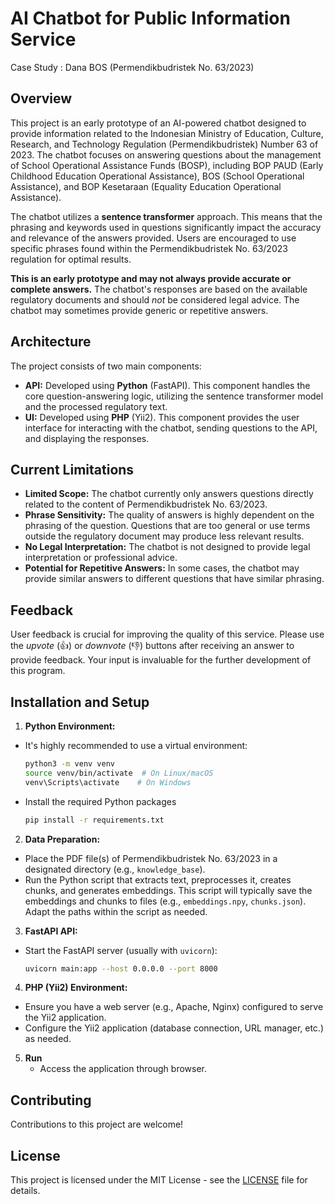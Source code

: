 # AI Chatbot for Public Information Service 
Case Study : Dana BOS (Permendikbudristek No. 63/2023)

## Overview

This project is an early prototype of an AI-powered chatbot designed to provide information related to the Indonesian Ministry of Education, Culture, Research, and Technology Regulation (Permendikbudristek) Number 63 of 2023.  The chatbot focuses on answering questions about the management of School Operational Assistance Funds (BOSP), including BOP PAUD (Early Childhood Education Operational Assistance), BOS (School Operational Assistance), and BOP Kesetaraan (Equality Education Operational Assistance).

The chatbot utilizes a **sentence transformer** approach.  This means that the phrasing and keywords used in questions significantly impact the accuracy and relevance of the answers provided.  Users are encouraged to use specific phrases found within the Permendikbudristek No. 63/2023 regulation for optimal results.

**This is an early prototype and may not always provide accurate or complete answers.**  The chatbot's responses are based on the available regulatory documents and should *not* be considered legal advice.  The chatbot may sometimes provide generic or repetitive answers.

## Architecture

The project consists of two main components:

*   **API:** Developed using **Python** (FastAPI). This component handles the core question-answering logic, utilizing the sentence transformer model and the processed regulatory text.
*   **UI:** Developed using **PHP** (Yii2). This component provides the user interface for interacting with the chatbot, sending questions to the API, and displaying the responses.

## Current Limitations

*   **Limited Scope:** The chatbot currently only answers questions directly related to the content of Permendikbudristek No. 63/2023.
*   **Phrase Sensitivity:** The quality of answers is highly dependent on the phrasing of the question. Questions that are too general or use terms outside the regulatory document may produce less relevant results.
*   **No Legal Interpretation:** The chatbot is not designed to provide legal interpretation or professional advice.
*   **Potential for Repetitive Answers:** In some cases, the chatbot may provide similar answers to different questions that have similar phrasing.

## Feedback

User feedback is crucial for improving the quality of this service.  Please use the *upvote* (👍) or *downvote* (👎) buttons after receiving an answer to provide feedback. Your input is invaluable for the further development of this program.

## Installation and Setup

1.  **Python Environment:**
   *   It's highly recommended to use a virtual environment:
       ```bash
       python3 -m venv venv
       source venv/bin/activate  # On Linux/macOS
       venv\Scripts\activate    # On Windows
       ```
   *   Install the required Python packages
       ```bash
       pip install -r requirements.txt
       ```

2.  **Data Preparation:**
   *   Place the PDF file(s) of Permendikbudristek No. 63/2023 in a designated directory (e.g., `knowledge_base`).
   *   Run the Python script that extracts text, preprocesses it, creates chunks, and generates embeddings. This script will typically save the embeddings and chunks to files (e.g., `embeddings.npy`, `chunks.json`).  Adapt the paths within the script as needed.

3.  **FastAPI API:**
   *   Start the FastAPI server (usually with `uvicorn`):
       ```bash
       uvicorn main:app --host 0.0.0.0 --port 8000
       ```
4.  **PHP (Yii2) Environment:**
   *   Ensure you have a web server (e.g., Apache, Nginx) configured to serve the Yii2 application.
   *   Configure the Yii2 application (database connection, URL manager, etc.) as needed. 

5. **Run**
   * Access the application through browser.

## Contributing

Contributions to this project are welcome!

## License

This project is licensed under the MIT License - see the [LICENSE](LICENSE) file for details.